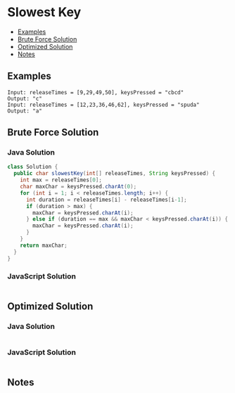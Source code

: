 # Slowest Key
* [Examples](#example)
* [Brute Force Solution](#bruteforce)
* [Optimized Solution](#optimized)
* [Notes](#notes)

<a id="example"></a>
## Examples
```
Input: releaseTimes = [9,29,49,50], keysPressed = "cbcd"
Output: "c"
Input: releaseTimes = [12,23,36,46,62], keysPressed = "spuda"
Output: "a"
```
<a id="bruteforce"></a>
## Brute Force Solution
### Java Solution
```java
class Solution {
  public char slowestKey(int[] releaseTimes, String keysPressed) {
    int max = releaseTimes[0];
    char maxChar = keysPressed.charAt(0);
    for (int i = 1; i < releaseTimes.length; i++) {
      int duration = releaseTimes[i] - releaseTimes[i-1];
      if (duration > max) {
        maxChar = keysPressed.charAt(i);
      } else if (duration == max && maxChar < keysPressed.charAt(i)) {
        maxChar = keysPressed.charAt(i);
      }
    }
    return maxChar;
  }
}
```
### JavaScript Solution
```javascript

```
<a id="optimized"></a>
## Optimized Solution
### Java Solution
```java

```
### JavaScript Solution
```javascript

```
<a id="notes"></a>
## Notes
